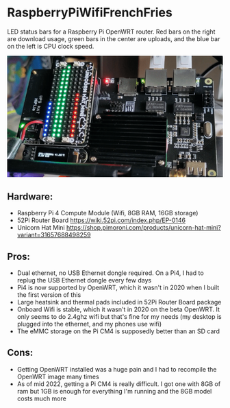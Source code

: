 # RaspberryPiWifiFrenchFries
LED status bars for a Raspberry Pi OpenWRT router. Red bars on the right are download usage, green bars in the center are uploads, and the blue bar on the left is CPU clock speed.

![Code in action](/img/animated2.gif)

## Hardware:
  * Raspberry Pi 4 Compute Module (Wifi, 8GB RAM, 16GB storage)
  * 52Pi Router Board https://wiki.52pi.com/index.php/EP-0146
  * Unicorn Hat Mini https://shop.pimoroni.com/products/unicorn-hat-mini?variant=31657688498259

## Pros:
  * Dual ethernet, no USB Ethernet dongle required. On a Pi4, I had to replug the USB Ethernet dongle every few days
  * Pi4 is now supported by OpenWRT, which it wasn't in 2020 when I built the first version of this
  * Large heatsink and thermal pads included in 52Pi Router Board package
  * Onboard Wifi is stable, which it wasn't in 2020 on the beta OpenWRT. It only seems to do 2.4ghz wifi but that's fine for my needs (my desktop is plugged into the ethernet, and my phones use wifi)
  * The eMMC storage on the Pi CM4 is supposedly better than an SD card

## Cons:
 * Getting OpenWRT installed was a huge pain and I had to recompile the OpenWRT image many times
 * As of mid 2022, getting a Pi CM4 is really difficult. I got one with 8GB of ram but 1GB is enough for everything I'm running and the 8GB model costs much more